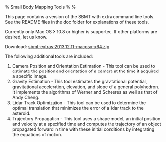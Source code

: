 % Small Body Mapping Tools
%
%

<!--- To convert this markdown to HTML use this command (pandoc required)
pandoc -t html -s index.md -o index.html
-->

This page contains a version of the SBMT with extra command line
tools. See the README files in the doc folder for explanations of
these tools.

Currently only Mac OS X 10.8 or higher is supported. If other
platforms are desired, let us know.

Download: [sbmt-extras-2013.12.11-macosx-x64.zip](releases/sbmt-extras-2013.12.11-macosx-x64.zip)

The following additional tools are included:

1. Camera Position and Orientation Estimation - This tool can be used
   to estimate the position and orientation of a camera at the time it
   acquired a specific image.
2. Gravity Estimation - This tool estimates the gravitational
   potential, gravitational acceleration, elevation, and slope of a
   general polyhedron. It implements the algorithms of Werner and Scheeres
   as well as that of Andy Cheng.
3. Lidar Track Optimization - This tool can be used to determine the
   optimal translation that minimizes the error of a lidar track to the
   asteroid.
4. Trajectory Propagation - This tool uses a shape model, an initial
   position and velocity at a specified time and computes the trajectory
   of an object propagated forward in time with these initial conditions
   by integrating the equations of motion.

<!---
## Previous Releases

Previous releases of these tools can be found [here](releases).
-->
